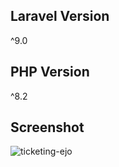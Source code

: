 
## Laravel Version

^9.0

## PHP Version

^8.2

## Screenshot
![ticketing-ejo](https://github.com/GaisanoMalls/e-jo/assets/63698615/2e0daf4e-36ac-4b95-81e2-6f17264c9fa5)
